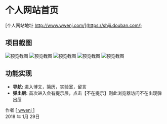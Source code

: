 # 个人网站首页
 [个人网站地址 http://www.wwenj.com/](https://shiji.douban.com/)

 ## 项目截图

![预览截图](https://github.com/wwenj/wwenj-home/blob/master/Screenshots/1.png)
![预览截图](https://github.com/wwenj/wwenj-home/blob/master/Screenshots/2.png)
![预览截图](https://github.com/wwenj/wwenj-home/blob/master/Screenshots/3.png)
![预览截图](https://github.com/wwenj/wwenj-home/blob/master/Screenshots/4.png)
![预览截图](https://github.com/wwenj/wwenj-home/blob/master/Screenshots/5.png)

## 功能实现
* **导航:** 进入博文，简历，实验室，留言
* **弹出层:** 首次进入会有提示层，点击【不在提示】则此浏览器访问不在出现弹出层

作者 [[ wwenj ]](http://www.wwenj.com/) <br>
2018 年 1月 29日

